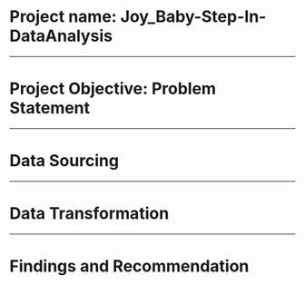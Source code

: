 # Project name: Joy_Baby-Step-In-DataAnalysis

----
# Project Objective: Problem Statement



----
# Data Sourcing



----
# Data Transformation



----
# Findings and Recommendation

